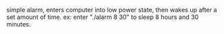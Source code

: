 simple alarm, enters computer into low power state, then wakes up after a set amount of time. ex: enter "./alarm 8 30" to sleep 8 hours and 30 minutes.
